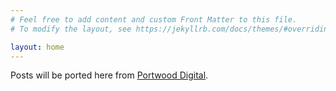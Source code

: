 ```yaml
---
# Feel free to add content and custom Front Matter to this file.
# To modify the layout, see https://jekyllrb.com/docs/themes/#overriding-theme-defaults

layout: home
---
```


Posts will be ported here from [Portwood Digital](https://portwooddigital.com).
